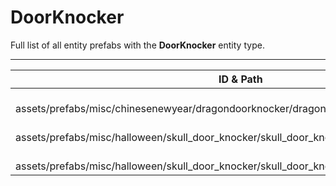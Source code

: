 # DoorKnocker
Full list of all <Badge type="warning" text="3"/> entity prefabs with the **DoorKnocker** entity type.

---
| ID & Path |
| --- |
| <a href="#4125587834"><Badge id="4125587834" type="tip" text="#"/></a> <Badge type="tip" text="4125587834"/> <Badge type="info" text="RealmedRemove"/> <Badge type="info" text="Deployable"/> <Badge type="info" text="Rust.PropRenderer"/> <br> assets/prefabs/misc/chinesenewyear/dragondoorknocker/dragondoorknocker.deployed.prefab |
| <a href="#622673951"><Badge id="622673951" type="tip" text="#"/></a> <Badge type="tip" text="622673951"/> <Badge type="info" text="RealmedRemove"/> <Badge type="info" text="Deployable"/> <Badge type="info" text="Rust.PropRenderer"/> <br> assets/prefabs/misc/halloween/skull_door_knocker/skull_door_knocker.deployed.prefab |
| <a href="#1796973138"><Badge id="1796973138" type="tip" text="#"/></a> <Badge type="tip" text="1796973138"/> <Badge type="info" text="RealmedRemove"/> <Badge type="info" text="Deployable"/> <Badge type="info" text="Rust.PropRenderer"/> <Badge type="info" text="AnimationEvents"/> <Badge type="info" text="AnimatorLOD"/> <br> assets/prefabs/misc/halloween/skull_door_knocker/skull_door_knocker.prefab |

